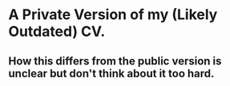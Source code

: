 # A **Private** Version of my (Likely Outdated) CV.
## How this differs from the public version is unclear but don't think about it too hard.
